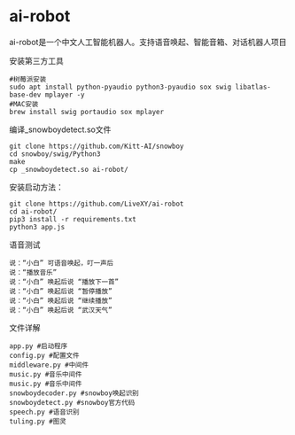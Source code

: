 ai-robot
======
ai-robot是一个中文人工智能机器人。支持语音唤起、智能音箱、对话机器人项目

安装第三方工具
```
#树莓派安装
sudo apt install python-pyaudio python3-pyaudio sox swig libatlas-base-dev mplayer -y
#MAC安装
brew install swig portaudio sox mplayer
```

编译_snowboydetect.so文件
```
git clone https://github.com/Kitt-AI/snowboy
cd snowboy/swig/Python3
make
cp _snowboydetect.so ai-robot/
```

安装启动方法：
```
git clone https://github.com/LiveXY/ai-robot
cd ai-robot/
pip3 install -r requirements.txt
python3 app.js
```

语音测试
```
说：“小白” 可语音唤起，叮一声后
说：“播放音乐”
说：“小白” 唤起后说 “播放下一首”
说：“小白” 唤起后说 “暂停播放”
说：“小白” 唤起后说 “继续播放”
说：“小白” 唤起后说 “武汉天气”
```

文件详解
```
app.py #启动程序
config.py #配置文件
middleware.py #中间件
music.py #音乐中间件
music.py #音乐中间件
snowboydecoder.py #snowboy唤起识别
snowboydetect.py #snowboy官方代码
speech.py #语音识别
tuling.py #图灵
```